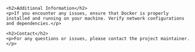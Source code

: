 

    <h2>Additional Information</h2>
    <p>If you encounter any issues, ensure that Docker is properly installed and running on your machine. Verify network configurations and dependencies.</p>

    <h2>Contact</h2>
    <p>For any questions or issues, please contact the project maintainer.</p>
</body>
</html>
